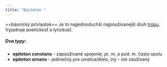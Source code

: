 ```yaml
---
title: "Epiteton "
---
```



==básnický prívlastok==
Je to najjednoduchší najpoužívanejší druh [trópu](sjl/trópy.md). 
Vyjadruje poetickosť a lyrickosť.

##### Dva typy:
 - **epiteton constans** - zapoúživané spojenie, pr. m. a pod. m. často spolu 
 - **epiteton ornans** - jedinečný pre umelca/dielo, iný - nie zaužívaný

